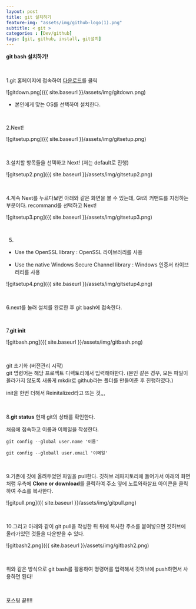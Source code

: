 ```yaml
---
layout: post
title: git 설치하기
feature-img: "assets/img/github-logo(1).png"
subtitle: < git >
categories : [Dev/github]
tags: [git, github, install, git설치]
---
```


**git bash 설치하기!**

<br>

1.git 홈페이지에 접속하여 [다운로드](https://git-scm.com/downloads)를 클릭


![gitdown.png]({{ site.baseurl }}/assets/img/gitdown.png)


- 본인에게 맞는 OS를 선택하여 설치한다.

<br>

2.Next!

![gitsetup.png]({{ site.baseurl }}/assets/img/gitsetup.png)

<br>

3.설치할 항목들을 선택하고 Next! (저는 default로 진행)

![gitsetup2.png]({{ site.baseurl }}/assets/img/gitsetup2.png)

<br>

4.계속 Next를 누르다보면 아래와 같은 화면을 볼 수 있는데, Git의 커맨드를 지정하는 부분이다. recommand를 선택하고 Next! 

![gitsetup3.png]({{ site.baseurl }}/assets/img/gitsetup3.png) 

<br>

5.

- Use the OpenSSL library : OpenSSL 라이브러리를 사용

- Use the native Windows Secure Channel library : Windows 인증서 라이브러리를 사용

![gitsetup4.png]({{ site.baseurl }}/assets/img/gitsetup4.png)

<br>

6.next를 눌러 설치를 완료한 후 git bash에 접속한다.

<br>

7.**git init** 


![gitbash.png]({{ site.baseurl }}/assets/img/gitbash.png)

<br>

git 초기화 (버전관리 시작)<br>
git 명령어는 해당 프로젝트 디렉토리에서 입력해야한다. <bt>
(본인 같은 경우, 모든 파일이 올라가지 않도록 새롭게 mkdir로 github라는 폴더를 만들어준 후 진행하였다.)

init을 한번 더해서 Reinitalized라고 뜨는 것,,, <br>

<br>

8.**git status**
현재 git의 상태를 확인한다. 



처음에 접속하고 이름과 이메일을 작성한다.
```git 
git config --global user.name '이름'

git config --globall user.email '이메일'
```

<br>

9.기존에 깃에 올려두었던 파일을 pull한다.
깃허브 레파지토리에 들어가서 아래의 화면처럼 우측에 **Clone or download**를 클릭하여 주소 옆에 노트와화살표 아이콘을 클릭하여 주소를 복사한다.

![gitpull.png]({{ site.baseurl }}/assets/img/gitpull.png)

<br>

10.그리고 아래와 같이 git pull을 작성한 뒤 뒤에 복사한 주소를 붙여넣으면 깃허브에 올라가있던 것들을 다운받을 수 있다. 

![gitbash2.png]({{ site.baseurl }}/assets/img/gitbash2.png)


<br> 

위와 같은 방식으로 git bash를 활용하여 명령어를 입력해서 깃허브에 push하면서 사용하면 된다!

<br> 

포스팅 끝!!!! 